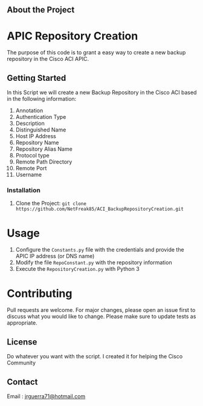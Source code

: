 <!-- ABOUT THE PROJECT -->
## About the Project

APIC Repository Creation 
========================

The purpose of this code is to grant a easy way to create a new backup repository in the Cisco ACI APIC.

<!-- GETTING STARTED -->
## Getting Started

In this Script we will create a new Backup Repository in the Cisco ACI based in the following information:

1.  Annotation
2.  Authentication Type
3.  Description
4.  Distinguished Name
5.  Host IP Address
6.  Repository Name
7.  Repository Alias Name
8.  Protocol type
9.  Remote Path Directory
10. Remote Port
11. Username

### Installation

1.  Clone the Project:
        ``git clone https://github.com/NetFreak85/ACI_BackupRepositoryCreation.git``

Usage
=====

1.  Configure the ``Constants.py`` file with the credentials and provide the APIC IP address (or DNS name)
2.  Modify the file ``RepoConstant.py`` with the repository information
3.  Execute the ``RepositoryCreation.py`` with Python 3  

Contributing
============

Pull requests are welcome. For major changes, please open an issue first to discuss what you would like to change.
Please make sure to update tests as appropriate.

<!-- LICENSE -->
## License

Do whatever you want with the script. I created it for helping the Cisco Community

<!-- CONTACT -->
## Contact

Email : jrguerra71@hotmail.com
